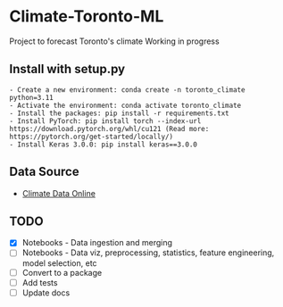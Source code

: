 # Climate-Toronto-ML
Project to forecast Toronto's climate
Working in progress

## Install with setup.py
```
- Create a new environment: conda create -n toronto_climate python=3.11
- Activate the environment: conda activate toronto_climate
- Install the packages: pip install -r requirements.txt
- Install PyTorch: pip install torch --index-url https://download.pytorch.org/whl/cu121 (Read more: https://pytorch.org/get-started/locally/)
- Install Keras 3.0.0: pip install keras==3.0.0
```

## Data Source
- [Climate Data Online](https://climate.weather.gc.ca/historical_data/search_historic_data_e.html)

## TODO
- [X] Notebooks - Data ingestion and merging
- [ ] Notebooks - Data viz, preprocessing, statistics, feature engineering, model selection, etc
- [ ] Convert to a package
- [ ] Add tests
- [ ] Update docs
